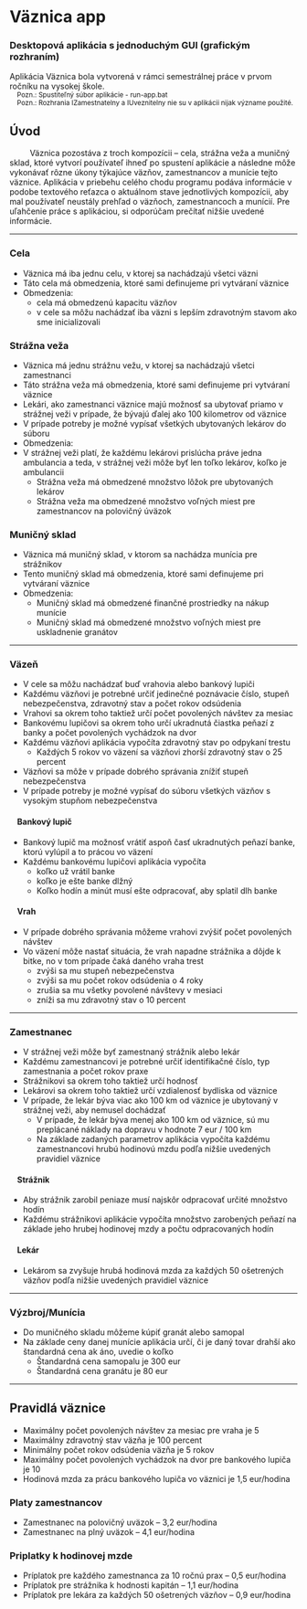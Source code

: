# Väznica app
### Desktopová aplikácia s jednoduchým GUI (grafickým rozhraním)

Aplikácia Väznica bola vytvorená v rámci semestrálnej práce v prvom ročníku na vysokej škole.  
<sub>&nbsp;&nbsp;&nbsp;&nbsp;Pozn.: Spustiteľný súbor aplikácie - run-app.bat</sub>  
<sub>&nbsp;&nbsp;&nbsp;&nbsp;Pozn.: Rozhrania IZamestnatelny a IUveznitelny nie su v aplikácii nijak význame použité.</sub>  
  
  
## Úvod  
&nbsp;&nbsp;&nbsp;&nbsp;&nbsp;&nbsp;&nbsp;&nbsp;&nbsp;Väznica pozostáva z troch kompozícii – cela, strážna veža a muničný sklad, ktoré vytvorí používateľ ihneď po spustení aplikácie a následne môže vykonávať rôzne úkony 
týkajúce väzňov, zamestnancov a munície tejto väznice. Aplikácia v priebehu celého chodu programu podáva informácie v podobe textového reťazca o aktuálnom stave
jednotlivých kompozícii, aby mal používateľ neustály prehľad o väzňoch, zamestnancoch a munícií. Pre uľahčenie práce s aplikáciou, si odporúčam prečítať nižšie uvedené
informácie.  
  
---   

### Cela  
-	Väznica má iba jednu celu, v ktorej sa nachádzajú všetci väzni 
-	Táto cela má obmedzenia, ktoré sami definujeme pri vytváraní väznice 
-	Obmedzenia:  
    -	 cela má obmedzenú kapacitu väzňov  
    -	 v cele sa môžu nachádzať iba väzni s lepším zdravotným stavom ako sme inicializovali  
  
### Strážna veža  
-	Väznica má jednu strážnu vežu, v ktorej sa nachádzajú všetci zamestnanci 
-	Táto strážna veža má obmedzenia, ktoré sami definujeme pri vytváraní väznice 
-	Lekári, ako zamestnanci väznice majú možnosť sa ubytovať priamo v strážnej veži v prípade, že bývajú ďalej ako 100 kilometrov od väznice
-	V prípade potreby je možné vypísať všetkých ubytovaných lekárov do súboru 
-	Obmedzenia:  
-  V strážnej veži platí, že každému lekárovi prislúcha práve jedna ambulancia a teda, v strážnej veži môže byť len toľko lekárov, koľko je ambulancii  
    -	 Strážna veža má obmedzené množstvo lôžok pre ubytovaných lekárov  
    -	 Strážna veža ma obmedzené množstvo voľných miest pre zamestnancov na polovičný úväzok  
      
### Muničný sklad  
-	Väznica má muničný sklad, v ktorom sa nachádza munícia pre strážnikov 
-	Tento muničný sklad má obmedzenia, ktoré sami definujeme pri vytváraní väznice 
-	Obmedzenia:  
    -	 Muničný sklad má obmedzené finančné prostriedky na nákup munície  
    -	 Muničný sklad má obmedzené množstvo voľných miest pre uskladnenie granátov  
  
---  
  
### Väzeň  
-	V cele sa môžu nachádzať buď vrahovia alebo bankový lupiči
-	Každému väzňovi je potrebné určiť jedinečné poznávacie číslo, stupeň nebezpečenstva, zdravotný stav a počet rokov odsúdenia
-	Vrahovi sa okrem toho taktiež určí počet povolených návštev za mesiac
-	Bankovému lupičovi sa okrem toho určí ukradnutá čiastka peňazí z banky a počet povolených vychádzok na dvor
-	Každému väzňovi aplikácia vypočíta zdravotný stav po odpykaní trestu 
    -	 Každých 5 rokov vo väzení sa väzňovi zhorší zdravotný stav o 25 percent  
-	Väzňovi sa môže v prípade dobrého správania znížiť stupeň nebezpečenstva  
-	V prípade potreby je možné vypísať do súboru všetkých väzňov s vysokým stupňom nebezpečenstva  

#### &nbsp;&nbsp;&nbsp;&nbsp;Bankový lupič  
-	Bankový lupič ma možnosť vrátiť aspoň časť ukradnutých peňazí banke, ktorú vylúpil a to prácou vo väzení  
-	Každému bankovému lupičovi aplikácia vypočíta  
    -	 koľko už vrátil banke  
    -	 koľko je ešte banke dlžný  
    -	 Koľko hodín a minút musí ešte odpracovať, aby splatil dlh banke 
    
#### &nbsp;&nbsp;&nbsp;&nbsp;Vrah  
-	V prípade dobrého správania môžeme vrahovi zvýšiť počet povolených návštev 
-	Vo väzení môže nastať situácia, že vrah napadne strážnika a dôjde k bitke, no v tom prípade čaká daného vraha trest 
    -	 zvýši sa mu stupeň nebezpečenstva 
    -	 zvýši sa mu počet rokov odsúdenia o 4 roky 
    -	 zrušia sa mu všetky povolené návštevy v mesiaci
    -	 zníži sa mu zdravotný stav o 10 percent 

---  
  
### Zamestnanec  
-	V strážnej veži môže byť zamestnaný strážnik alebo lekár  
-	Každému zamestnancovi je potrebné určiť identifikačné číslo, typ zamestnania a počet rokov praxe  
-	Strážnikovi sa okrem toho taktiež určí hodnosť  
-	Lekárovi sa okrem toho taktiež určí vzdialenosť bydliska od väznice  
-	V prípade, že lekár býva viac ako 100 km od väznice je ubytovaný v strážnej veži, aby nemusel dochádzať   
    -	 V prípade, že lekár býva menej ako 100 km od väznice, sú mu preplácané náklady na dopravu v hodnote 7 eur / 100 km  
    -	 Na základe zadaných parametrov aplikácia vypočíta každému zamestnancovi hrubú hodinovú mzdu podľa nižšie uvedených pravidiel väznice  
    
#### &nbsp;&nbsp;&nbsp;&nbsp;Strážnik  
-	Aby strážnik zarobil peniaze musí najskôr odpracovať určité množstvo hodín  
-	Každému strážnikovi aplikácie vypočíta množstvo zarobených peňazí na základe jeho hrubej hodinovej mzdy a počtu odpracovaných hodín  	

#### &nbsp;&nbsp;&nbsp;&nbsp;Lekár  
-	Lekárom sa zvyšuje hrubá hodinová mzda za každých 50 ošetrených väzňov podľa nižšie uvedených pravidiel väznice   
  
---  

### Výzbroj/Munícia  
-	Do muničného skladu môžeme kúpiť granát alebo samopal  
-	Na základe ceny danej munície aplikácia určí, či je daný tovar drahší ako štandardná cena ak áno, uvedie o koľko  
    -	Štandardná cena samopalu je 300 eur  
    -	Štandardná cena granátu je 80 eur  
  
---  

## Pravidlá väznice  
-	Maximálny počet povolených návštev za mesiac pre vraha je 5
-	Maximálny zdravotný stav väzňa je 100 percent 
-	Minimálny počet rokov odsúdenia väzňa je 5 rokov 
-	Maximálny počet povolených vychádzok na dvor pre bankového lupiča je 10
-	Hodinová mzda za prácu bankového lupiča vo väznici je 1,5 eur/hodina  

### Platy zamestnancov 
-	Zamestnanec na polovičný uväzok – 3,2 eur/hodina
-	Zamestnanec na plný uväzok – 4,1 eur/hodina  
  
### Priplatky k hodinovej mzde  
-	Príplatok pre každého zamestnanca za 10 ročnú prax – 0,5 eur/hodina
-	Príplatok pre strážnika k hodnosti kapitán – 1,1 eur/hodina
-	Príplatok pre lekára za každých 50 ošetrených väzňov – 0,9 eur/hodina




  
  
